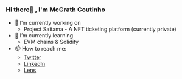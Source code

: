 ### Hi there👋 , I'm McGrath Coutinho

- 🔭 I’m currently working on
  - Project Saitama - A NFT ticketing platform (currently private)
- 🌱 I’m currently learning
  - EVM chains & Solidity
- 📫 How to reach me:
  - [Twitter](https://twitter.com/McgrathCoutinho)
  - [LinkedIn](https://www.linkedin.com/in/mcgrathcoutinho/)
  - [Lens](https://www.lensfrens.xyz/mcgrathcoutinho.lens)

